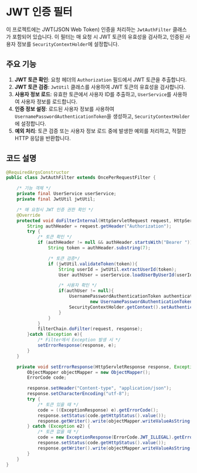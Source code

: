 # JWT 인증 필터

이 프로젝트에는 JWT(JSON Web Token) 인증을 처리하는 `JwtAuthFilter` 클래스가 포함되어 있습니다. 이 필터는 매 요청 시 JWT 토큰의 유효성을 검사하고, 인증된 사용자 정보를 `SecurityContextHolder`에 설정합니다.

## 주요 기능

1. **JWT 토큰 확인**: 요청 헤더의 `Authorization` 필드에서 JWT 토큰을 추출합니다.
2. **JWT 토큰 검증**: `JwtUtil` 클래스를 사용하여 JWT 토큰의 유효성을 검사합니다.
3. **사용자 정보 로드**: 유효한 토큰에서 사용자 ID를 추출하고, `UserService`를 사용하여 사용자 정보를 로드합니다.
4. **인증 정보 설정**: 로드된 사용자 정보를 사용하여 `UsernamePasswordAuthenticationToken`을 생성하고, `SecurityContextHolder`에 설정합니다.
5. **예외 처리**: 토큰 검증 또는 사용자 정보 로드 중에 발생한 예외를 처리하고, 적절한 HTTP 응답을 반환합니다.

## 코드 설명

```java
@RequiredArgsConstructor
public class JwtAuthFilter extends OncePerRequestFilter {

    /* 기능 객체 */
    private final UserService userService;
    private final JwtUtil jwtUtil;

    /* 매 요청시 JWT 인증 권한 확인 */
    @Override
    protected void doFilterInternal(HttpServletRequest request, HttpServletResponse response, FilterChain filterChain) throws ServletException, IOException {
        String authHeader = request.getHeader("Authorization");
        try {
            /* 토큰 확인 */
            if (authHeader != null && authHeader.startsWith("Bearer ")) {
                String token = authHeader.substring(7);

                /* 토큰 검증*/
                if (jwtUtil.validateToken(token)){
                    String userId = jwtUtil.extractUserId(token);
                    User authUser = userService.loadUserByUserId(userId);

                    /* 사용자 확인 */
                    if(authUser != null){
                        UsernamePasswordAuthenticationToken authentication =
                                new UsernamePasswordAuthenticationToken(authUser, null);
                        SecurityContextHolder.getContext().setAuthentication(authentication);
                    }
                }
            }
            filterChain.doFilter(request, response);
        }catch (Exception e){
            /* Filter에서 Exception 발생 시 */
            setErrorResponse(response, e);
        }
    }

    private void setErrorResponse(HttpServletResponse response, Exception e) throws IOException {
        ObjectMapper objectMapper = new ObjectMapper();
        ErrorCode code;

        response.setHeader("Content-type", "application/json");
        response.setCharacterEncoding("utf-8");
        try {
            /* 토큰 있을 때 */
            code = ((ExceptionResponse) e).getErrorCode();
            response.setStatus(code.getHttpStatus().value());
            response.getWriter().write(objectMapper.writeValueAsString(ExceptionEntity.toResponseEntity(code).getBody()));
        } catch (Exception e2) {
            /* 토큰 없을 때 */
            code = new ExceptionResponse(ErrorCode.JWT_ILLEGAL).getErrorCode();
            response.setStatus(code.getHttpStatus().value());
            response.getWriter().write(objectMapper.writeValueAsString(ExceptionEntity.toResponseEntity(code).getBody()));
        }
    }
}
